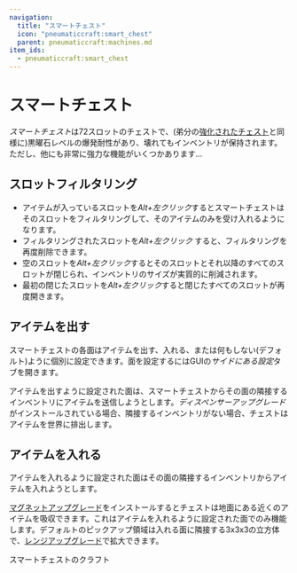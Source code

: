 ```yaml
---
navigation:
  title: "スマートチェスト"
  icon: "pneumaticcraft:smart_chest"
  parent: pneumaticcraft:machines.md
item_ids:
  - pneumaticcraft:smart_chest
---
```


# スマートチェスト

*スマートチェスト*は72スロットのチェストで、(弟分の[強化されたチェスト](./reinforced_chest.md)と同様に)黒曜石レベルの爆発耐性があり、壊れてもインベントリが保持されます。ただし、他にも非常に強力な機能がいくつかあります...

## スロットフィルタリング


- アイテムが入っているスロットを*Alt+左クリック*するとスマートチェストはそのスロットをフィルタリングして、そのアイテムのみを受け入れるようになります。
- フィルタリングされたスロットを*Alt+左クリック* すると、フィルタリングを再度削除できます。
- 空のスロットを*Alt+左クリック*するとそのスロットとそれ以降のすべてのスロットが閉じられ、インベントリのサイズが実質的に削減されます。
- 最初の閉じたスロットを*Alt+左クリック*すると閉じたすべてのスロットが再度開きます。

## アイテムを出す

スマートチェストの各面はアイテムを出す、入れる、または何もしない(デフォルト)ように個別に設定できます。面を設定するにはGUIの*サイドにある設定*タブを開きます。

アイテムを出すように設定された面は、スマートチェストからその面の隣接するインベントリにアイテムを送信しようとします。*ディスペンサーアップグレード*がインストールされている場合、隣接するインベントリがない場合、チェストはアイテムを世界に排出します。

## アイテムを入れる

アイテムを入れるように設定された面はその面の隣接するインベントリからアイテムを入れようとします。

[マグネットアップグレード](../base_concepts/upgrades.md#magnet)をインストールするとチェストは地面にある近くのアイテムを吸収できます。これはアイテムを入れるように設定された面でのみ機能します。デフォルトのピックアップ領域は入れる面に隣接する3x3x3の立方体で、[レンジアップグレード](../base_concepts/upgrades.md#range)で拡大できます。

スマートチェストのクラフト

<Recipe id="pneumaticcraft:smart_chest" />

